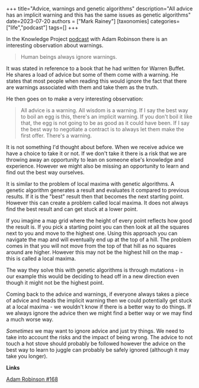 +++
title="Advice, warnings and genetic algorithms"
description="All advice has an implicit warning and this has the same issues as genetic algorithms"
date=2023-07-20
authors = ["Mark Rainey"]
[taxonomies]
categories=["life","podcast"]
tags=[]
+++

In the Knowledge Project [podcast](https://fs.blog/knowledge-project-podcast/adam-robinson-2/) with Adam Robinson there is an interesting observation about warnings.

<!-- more -->

> Human beings always ignore warnings.

It was stated in reference to a book that he had written for Warren Buffet. He shares a load of advice but some of them come with a warning. He states that most people when reading this would ignore the fact that there are warnings associated with them and take them as the truth.

He then goes on to make a very interesting observation:
 
> All advice is a warning. All wisdom is a warning. If I say the best way to boil an egg is this, there's an implicit warning. If you don't boil it like that, the egg is not going to be as good as it could have been. If I say the best way to negotiate a contract is to always let them make the first offer. There's a warning.

It is not something I'd thought about before. When we receive advice we have a choice to take it or not. If we don't take it there is a risk that we are throwing away an opportunity to lean on someone else's knowledge and experience. However we might also be missing an opportunity to learn and find out the best way ourselves.

It is similar to the problem of local maxima with genetic algorithms. A genetic algorithm generates a result and evaluates it compared to previous results. If it is the "best" result then that becomes the next starting point. However this can create a problem called local maxima. It does not always find the best result and can get stuck at a lower point.

If you imagine a map grid where the height of every point reflects how good the result is. If you pick a starting point you can then look at all the squares next to you and move to the highest one. Using this approach you can navigate the map and will eventually end up at the top of a hill. The problem comes in that you will not move from the top of that hill as no squares around are higher. However this may not be the highest hill on the map - this is called a local maxima. 

The way they solve this with genetic algorithms is through mutations - in our example this would be deciding to head off in a new direction even though it might not be the highest point.

Coming back to the advice and warnings, if everyone always takes a piece of advice and heads the implicit warning then we could potentially get stuck at a local maxima - we wouldn't know if there is a better way to do things. If we always ignore the advice then we might find a better way or we may find a much worse way. 

*Sometimes* we may want to ignore advice and just try things. We need to take into account the risks and the impact of being wrong. The advice to not touch a hot stove should probably be followed however the advice on the best way to learn to juggle can probably be safely ignored (although it may take you longer).

__Links__

[Adam Robinson #168](https://fs.blog/knowledge-project-podcast/adam-robinson-2)